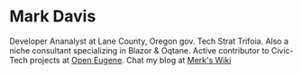 # Mark Davis
Developer Ananalyst at Lane County, Oregon gov. Tech Strat Trifoia. Also a niche consultant specializing in Blazor & Oqtane. Active contributor to Civic-Tech projects at [Open Eugene](http://openeugene.org).  Chat my blog at [Merk's Wiki](https://www.marks.wiki)
